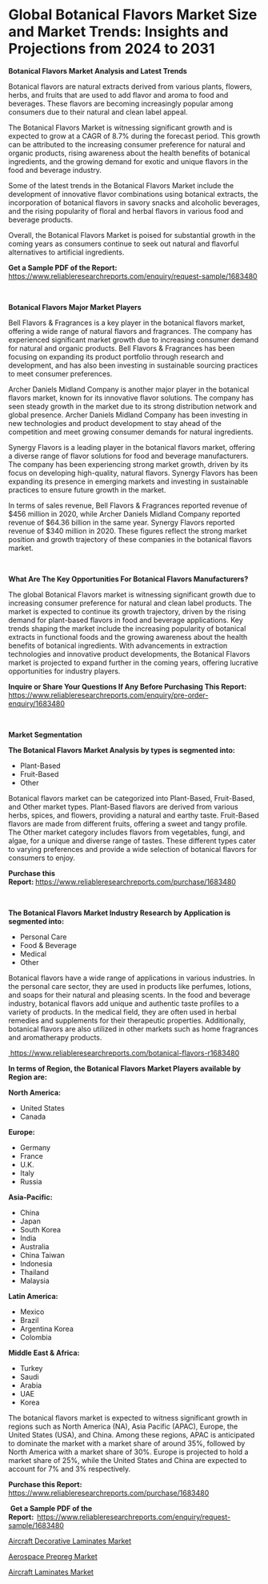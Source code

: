 <p><h1>Global Botanical Flavors Market Size and Market Trends: Insights and Projections from 2024 to 2031</h1></p><p><strong>Botanical Flavors Market Analysis and Latest Trends</strong></p>
<p><p>Botanical flavors are natural extracts derived from various plants, flowers, herbs, and fruits that are used to add flavor and aroma to food and beverages. These flavors are becoming increasingly popular among consumers due to their natural and clean label appeal.</p><p>The Botanical Flavors Market is witnessing significant growth and is expected to grow at a CAGR of 8.7% during the forecast period. This growth can be attributed to the increasing consumer preference for natural and organic products, rising awareness about the health benefits of botanical ingredients, and the growing demand for exotic and unique flavors in the food and beverage industry.</p><p>Some of the latest trends in the Botanical Flavors Market include the development of innovative flavor combinations using botanical extracts, the incorporation of botanical flavors in savory snacks and alcoholic beverages, and the rising popularity of floral and herbal flavors in various food and beverage products.</p><p>Overall, the Botanical Flavors Market is poised for substantial growth in the coming years as consumers continue to seek out natural and flavorful alternatives to artificial ingredients.</p></p>
<p><strong>Get a Sample PDF of the Report:&nbsp;</strong> <a href="https://www.reliableresearchreports.com/enquiry/request-sample/1683480">https://www.reliableresearchreports.com/enquiry/request-sample/1683480</a></p>
<p>&nbsp;</p>
<p><strong>Botanical Flavors Major Market Players</strong></p>
<p><p>Bell Flavors & Fragrances is a key player in the botanical flavors market, offering a wide range of natural flavors and fragrances. The company has experienced significant market growth due to increasing consumer demand for natural and organic products. Bell Flavors & Fragrances has been focusing on expanding its product portfolio through research and development, and has also been investing in sustainable sourcing practices to meet consumer preferences.</p><p>Archer Daniels Midland Company is another major player in the botanical flavors market, known for its innovative flavor solutions. The company has seen steady growth in the market due to its strong distribution network and global presence. Archer Daniels Midland Company has been investing in new technologies and product development to stay ahead of the competition and meet growing consumer demands for natural ingredients.</p><p>Synergy Flavors is a leading player in the botanical flavors market, offering a diverse range of flavor solutions for food and beverage manufacturers. The company has been experiencing strong market growth, driven by its focus on developing high-quality, natural flavors. Synergy Flavors has been expanding its presence in emerging markets and investing in sustainable practices to ensure future growth in the market.</p><p>In terms of sales revenue, Bell Flavors & Fragrances reported revenue of $456 million in 2020, while Archer Daniels Midland Company reported revenue of $64.36 billion in the same year. Synergy Flavors reported revenue of $340 million in 2020. These figures reflect the strong market position and growth trajectory of these companies in the botanical flavors market.</p></p>
<p>&nbsp;</p>
<p><strong>What Are The Key Opportunities For Botanical Flavors Manufacturers?</strong></p>
<p><p>The global Botanical Flavors market is witnessing significant growth due to increasing consumer preference for natural and clean label products. The market is expected to continue its growth trajectory, driven by the rising demand for plant-based flavors in food and beverage applications. Key trends shaping the market include the increasing popularity of botanical extracts in functional foods and the growing awareness about the health benefits of botanical ingredients. With advancements in extraction technologies and innovative product developments, the Botanical Flavors market is projected to expand further in the coming years, offering lucrative opportunities for industry players.</p></p>
<p><strong>Inquire or Share Your Questions If Any Before Purchasing This Report:</strong> <a href="https://www.reliableresearchreports.com/enquiry/pre-order-enquiry/1683480">https://www.reliableresearchreports.com/enquiry/pre-order-enquiry/1683480</a></p>
<p>&nbsp;</p>
<p><strong>Market Segmentation</strong></p>
<p><strong>The Botanical Flavors Market Analysis by types is segmented into:</strong></p>
<p><ul><li>Plant-Based</li><li>Fruit-Based</li><li>Other</li></ul></p>
<p><p>Botanical flavors market can be categorized into Plant-Based, Fruit-Based, and Other market types. Plant-Based flavors are derived from various herbs, spices, and flowers, providing a natural and earthy taste. Fruit-Based flavors are made from different fruits, offering a sweet and tangy profile. The Other market category includes flavors from vegetables, fungi, and algae, for a unique and diverse range of tastes. These different types cater to varying preferences and provide a wide selection of botanical flavors for consumers to enjoy.</p></p>
<p><strong>Purchase this Report:&nbsp;</strong><a href="https://www.reliableresearchreports.com/purchase/1683480">https://www.reliableresearchreports.com/purchase/1683480</a></p>
<p>&nbsp;</p>
<p><strong>The Botanical Flavors Market Industry Research by Application is segmented into:</strong></p>
<p><ul><li>Personal Care</li><li>Food & Beverage</li><li>Medical</li><li>Other</li></ul></p>
<p><p>Botanical flavors have a wide range of applications in various industries. In the personal care sector, they are used in products like perfumes, lotions, and soaps for their natural and pleasing scents. In the food and beverage industry, botanical flavors add unique and authentic taste profiles to a variety of products. In the medical field, they are often used in herbal remedies and supplements for their therapeutic properties. Additionally, botanical flavors are also utilized in other markets such as home fragrances and aromatherapy products.</p></p>
<p><a href="https://www.reliableresearchreports.com/botanical-flavors-r1683480">&nbsp;https://www.reliableresearchreports.com/botanical-flavors-r1683480</a></p>
<p><strong>In terms of Region, the Botanical Flavors Market Players available by Region are:</strong></p>
<p>
    <p> <strong> North America: </strong>
        <ul>
            <li>United States</li>
            <li>Canada</li>
        </ul>
        </p> 
    <p> <strong> Europe: </strong>
        <ul>
            <li>Germany</li>
            <li>France</li>
            <li>U.K.</li>
            <li>Italy</li>
            <li>Russia</li>
        </ul>
        </p> 
    <p> <strong> Asia-Pacific: </strong>
        <ul>
            <li>China</li>
            <li>Japan</li>
            <li>South Korea</li>
            <li>India</li>
            <li>Australia</li>
            <li>China Taiwan</li>
            <li>Indonesia</li>
            <li>Thailand</li>
            <li>Malaysia</li>
        </ul>
        </p> 
    <p> <strong> Latin America: </strong>
        <ul>
            <li>Mexico</li>
            <li>Brazil</li>
            <li>Argentina Korea</li>
            <li>Colombia</li>
        </ul>
        </p> 
    <p> <strong> Middle East & Africa: </strong>
        <ul>
            <li>Turkey</li>
            <li>Saudi</li>
            <li>Arabia</li>
            <li>UAE</li>
            <li>Korea</li>
        </ul>
    </p>
    </p>
<p><p>The botanical flavors market is expected to witness significant growth in regions such as North America (NA), Asia Pacific (APAC), Europe, the United States (USA), and China. Among these regions, APAC is anticipated to dominate the market with a market share of around 35%, followed by North America with a market share of 30%. Europe is projected to hold a market share of 25%, while the United States and China are expected to account for 7% and 3% respectively.</p></p>
<p><strong>Purchase this Report: </strong><a href="https://www.reliableresearchreports.com/purchase/1683480">https://www.reliableresearchreports.com/purchase/1683480</a></p>
<p>&nbsp;<strong>Get a Sample PDF of the Report:&nbsp;&nbsp;</strong><a href="https://www.reliableresearchreports.com/enquiry/request-sample/1683480">https://www.reliableresearchreports.com/enquiry/request-sample/1683480</a></p>
<p><strong></strong></p>
<p><p><a href="https://github.com/cheribeninsig/Market-Research-Report-List-1/blob/main/aircraft-decorative-laminates-market.md">Aircraft Decorative Laminates Market</a></p><p><a href="https://github.com/AdrianaPaucek2023/Market-Research-Report-List-1/blob/main/aerospace-prepreg-market.md">Aerospace Prepreg Market</a></p><p><a href="https://github.com/bznecsdb5/Market-Research-Report-List-1/blob/main/aircraft-laminates-market.md">Aircraft Laminates Market</a></p></p>